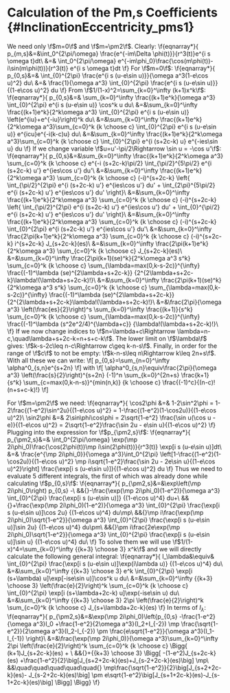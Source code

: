 Calculation of the Pm,s Coefficients {#InclinationEccentricity_pms1}
=============================================

We need only \f$m=0\f$ and \f$m=\pm2\f$.
Clearly:
\f{eqnarray*}{
	p_{m,s}&=&\int_0^{2\pi/\omega} 
		\frac{e^{-im\Delta \phi(t)}}{r^3(t)}e^{i s \omega t}dt\\
	&=& \int_0^{2\pi/\omega} 
		e^{-im\phi_0}\frac{\cos(m\phi(t))-i\sin(m\phi(t))}{r^3(t)} 
		e^{i s \omega t}dt
\f}
For \f$m=0\f$:
\f{eqnarray*}{
	p_{0,s}&=& \int_{0}^{2\pi} 
		\frac{e^{i s (u-e\sin u)}}{\omega a^3(1-e\cos u)^2} du\\
	&=& \frac{1}{\omega a^3}
		\int_{0}^{2\pi} \frac{e^{i s (u-e\sin u)}} {(1-e\cos u)^2} du
\f}
From \f$1/(1-x)^2=\sum_{k=0}^\infty (k+1)x^k\f$:
\f{eqnarray*}{
	p_{0,s}&=& \sum_{k=0}^\infty \frac{(k+1)e^k}{\omega a^3}
		\int_{0}^{2\pi} e^{i s (u-e\sin u)} \cos^k u du\\
	&=&\sum_{k=0}^\infty \frac{(k+1)e^k}{2^k\omega a^3}
		\int_{0}^{2\pi} e^{i s (u-e\sin u)}
			\left(e^{iu}+e^{-iu}\right)^k du\\
	&=&\sum_{k=0}^\infty \frac{(k+1)e^k}{2^k\omega a^3}\sum_{c=0}^k
		{k \choose c} \int_{0}^{2\pi} e^{i s (u-e\sin u)} 
									e^{icu}e^{-i(k-c)u} du\\
	&=&\sum_{k=0}^\infty \frac{(k+1)e^k}{2^k\omega a^3}\sum_{c=0}^k
		{k \choose c} \int_{0}^{2\pi} e^{i (s+2c-k) u} e^{-ies\sin u} du
\f}
If we change variable \f$u=u'-\pi/2\Rightarrow \sin u = -\cos u'\f$:
\f{eqnarray*}{
	p_{0,s}&=&\sum_{k=0}^\infty \frac{(k+1)e^k}{2^k\omega a^3}
		\sum_{c=0}^k {k \choose c} e^{-i (s+2c-k)\pi/2}
			\int_{\pi/2}^{5\pi/2} e^{i (s+2c-k) u'} e^{ies\cos u'} du'\\
	&=&\sum_{k=0}^\infty \frac{(k+1)e^k}{2^k\omega a^3}
		\sum_{c=0}^k {k \choose c} (-i)^{s+2c-k} \left\{
			\int_{\pi/2}^{2\pi} e^{i (s+2c-k) u'} e^{ies\cos u'} du'
			+
			\int_{2\pi}^{5\pi/2} e^{i (s+2c-k) u'} e^{ies\cos u'} du' 
		\right\}\\
	&=&\sum_{k=0}^\infty \frac{(k+1)e^k}{2^k\omega a^3}
		\sum_{c=0}^k {k \choose c} (-i)^{s+2c-k} \left\{
			\int_{\pi/2}^{2\pi} e^{i (s+2c-k) u'} e^{ies\cos u'} du'
			+
			\int_{0}^{\pi/2} e^{i (s+2c-k) u'} e^{ies\cos u'} du' \right\}\\
	&=&\sum_{k=0}^\infty \frac{(k+1)e^k}{2^k\omega a^3}
		\sum_{c=0}^k {k \choose c} (-i)^{s+2c-k}
			\int_{0}^{2\pi} e^{i (s+2c-k) u'} e^{ies\cos u'} du'\\
	&=&\sum_{k=0}^\infty \frac{2\pi(k+1)e^k}{2^k\omega a^3}
		\sum_{c=0}^k {k \choose c} (-i)^{s+2c-k} i^{s+2c-k}
			J_{s+2c-k}(es)\\
	&=&\sum_{k=0}^\infty \frac{2\pi(k+1)e^k}{2^k\omega a^3}
		\sum_{c=0}^k {k \choose c} J_{s+2c-k}(es)\\
	&=&\sum_{k=0}^\infty \frac{2\pi(k+1)(se)^k}{2^k\omega a^3 s^k}
		\sum_{c=0}^k {k \choose c} \sum_{\lambda=max(0,k-s-2c)}^{\infty}
			\frac{(-1)^\lambda (se)^{2\lambda+s+2c-k}}
				{2^{2\lambda+s+2c-k}\lambda!(\lambda+s+2c-k)!}\\
	&=&\sum_{k=0}^\infty \frac{2\pi(k+1)(se)^k}{2^k\omega a^3 s^k}
		\sum_{c=0}^k {k \choose c} \sum_{\lambda=max(0,k-s-2c)}^{\infty}
			\frac{(-1)^\lambda (se)^{2\lambda+s+2c-k}}
				{2^{2\lambda+s+2c-k}\lambda!(\lambda+s+2c-k)!}\\
	&=&\frac{2\pi}{\omega a^3} \left(\frac{es}{2}\right)^s
		\sum_{k=0}^\infty \frac{(k+1)}{s^k}
		\sum_{c=0}^k {k \choose c} \sum_{\lambda=max(0,k-s-2c)}^{\infty}
			\frac{(-1)^\lambda (s^2e^2/4)^{\lambda+c}}
				{\lambda!(\lambda+s+2c-k)!}\\
\f}
If we now change indices to
 \f$n=\lambda+c\Rightarrow \lambda=n-c,\quad\lambda+s+2c-k=n+s+c-k\f$. The
lower limit on \f$\lambda\f$ gives:
 \f$k-s-2c\leq n-c\Rightarrow c\geq k-n-s\f$. Finally, in order for the range
of \f$c\f$ to not be empty: \f$k-n-s\leq n\Rightarrow k\leq 2n+s\f$. With all
these we can write:
\f[
	p_{0,s}=\sum_{n=0}^\infty \alpha^0_{s,n}e^{s+2n}
\f]
with
\f[
	\alpha^0_{s,n}\equiv\frac{2\pi}{\omega a^3}
		\left(\frac{s}{2}\right)^{s+2n} (-1)^n
		\sum_{k=0}^{2n+s} \frac{k+1}{s^k} \sum_{c=max(0,k-n-s)}^{min(n,k)}
		{k \choose c} \frac{(-1)^c}{(n-c)!(n+s+c-k)!}
\f]

For \f$m=\pm2\f$ we need:
\f{eqnarray*}{
	\cos2\phi &=& 1-2\sin^2\phi = 1-2\frac{(1-e^2)\sin^2u}{(1-e\cos u)^2} 
				= 1-\frac{(1-e^2)(1-\cos2u)}{(1-e\cos u)^2}\\
	\sin2\phi &=& 2\sin\phi\cos\phi = 2\sqrt{1-e^2}
				\frac{\sin u(\cos u - e)}{(1-e\cos u)^2}
				= 2\sqrt{1-e^2}\frac{\sin 2u - e\sin u}{(1-e\cos u)^2}
\f}
Plugging into the expression for \f$p_{\pm2,s}\f$:
\f{eqnarray*}{
	p_{\pm2,s}&=& \int_0^{2\pi/\omega} 
		\exp(\mp 2i\phi_0)\frac{\cos(2\phi(t))\mp i\sin(2\phi(t))}{r^3(t)}
		\exp[i s (u-e\sin u)]dt\\
	&=& \frac{e^{\mp 2i\phi_0}}{\omega a^3}\int_0^{2\pi} 
		\left[1-\frac{(1-e^2)(1-\cos2u)}{(1-e\cos u)^2}
				\mp
				i\sqrt{1-e^2}\frac{\sin 2u - 2e\sin u}{(1-e\cos u)^2}\right]
		\frac{\exp[i s (u-e\sin u)]}{(1-e\cos u)^2} du
\f}
Thus we need to evaluate 5 different integrals, the first of which was
already done while calculating \f$p_{0,s}\f$:
\f{eqnarray*}{
	p_{\pm2,s}&=&\exp\left(\mp 2i\phi_0\right) p_{0,s} -\\
		&&{}-\frac{\exp(\mp 2i\phi_0)(1-e^2)}{\omega a^3}
		\int_{0}^{2\pi} \frac{\exp[i s (u-e\sin u)]} {(1-e\cos u)^4} du+\\
		&&{}+\frac{\exp(\mp 2i\phi_0)(1-e^2)}{\omega a^3}
		\int_{0}^{2\pi} \frac{\exp[i s (u-e\sin u)]\cos 2u} {(1-e\cos u)^4}
		du\mp\\
		&&{}\mp i\frac{\exp(\mp 2i\phi_0)\sqrt{1-e^2}}{\omega a^3}
		\int_{0}^{2\pi} \frac{\exp[i s (u-e\sin u)]\sin 2u} {(1-e\cos u)^4}
		du\pm\\
		&&{}\pm i\frac{2e\exp(\mp 2i\phi_0)\sqrt{1-e^2}}{\omega a^3}
		\int_{0}^{2\pi} \frac{\exp[i s (u-e\sin u)]\sin u} {(1-e\cos u)^4}
		du\\
\f}
To solve them we will use 
 \f$1/(1-x)^4=\sum_{k=0}^\infty {{k+3} \choose 3} x^k\f$ and we will directly
calculate the following general integral:
\f{eqnarray*}{
	I_\lambda&\equiv&
	\int_{0}^{2\pi} \frac{\exp[i s (u-e\sin u)]\exp(i\lambda u)}
						{(1-e\cos u)^4} du\\
	&=&\sum_{k=0}^\infty {{k+3} \choose 3} e^k
	\int_{0}^{2\pi} \exp[i (s+\lambda) u]\exp[-ise\sin u)]\cos^k u du\\
	&=&\sum_{k=0}^\infty {{k+3} \choose 3} \left(\frac{e}{2}\right)^k
	\sum_{c=0}^k {k \choose c} \int_{0}^{2\pi} 
						\exp[i (s+\lambda+2c-k) u]\exp(-ise\sin u) du\\
	&=&\sum_{k=0}^\infty {{k+3} \choose 3} 2\pi \left(\frac{e}{2}\right)^k
		\sum_{c=0}^k {k \choose c} J_{s+\lambda+2c-k}(es)
\f}
In terms of $I_\lambda$:
\f{eqnarray*}{
	p_{\pm2,s}&=&\exp(\mp 2i\phi_0)\left\{p_{0,s}
		-\frac{1-e^2}{\omega a^3}I_0
		+\frac{1-e^2}{2\omega a^3}(I_2+I_{-2})
		\mp \frac{\sqrt{1-e^2}}{2\omega a^3}(I_2-I_{-2})
		\pm \frac{e\sqrt{1-e^2}}{\omega a^3}(I_1-I_{-1})
	\right\}\\
	&=&\frac{\exp(\mp 2i\phi_0)}{\omega a^3}\sum_{k=0}^\infty 
		2\pi \left(\frac{e}{2}\right)^k \sum_{c=0}^k {k \choose c}
		\Bigg\{
			(k+1)J_{s+2c-k}(es) + \\
		&&{}+{{k+3} \choose 3} \Bigg[
			-(1-e^2)J_{s+2c-k}(es)
			+\frac{1-e^2}{2}\big[J_{s+2+2c-k}(es)+J_{s-2+2c-k}(es)\big]
			\mp\\
		&&\quad\quad\quad\quad\quad{}
			\mp\frac{\sqrt{1-e^2}}{2}\big[J_{s+2+2c-k}(es)-
											J_{s-2+2c-k}(es)\big]
			\pm e\sqrt{1-e^2}\big[J_{s+1+2c-k}(es)-J_{s-1+2c-k}(es)\big]
		\Bigg]
		\Bigg\}
\f}
